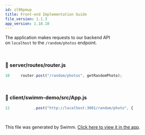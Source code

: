 ```yaml
---
id: zl96pmup
title: Front-end Implementation Guide
file_version: 1.1.3
app_version: 1.18.10
---
```


The application makes requests to our backend API<br/>
on `localhost`<swm-token data-swm-token=":client/swimm-demo/src/App.js:12:7:7:`      .post(&quot;http://localhost:3001/random/photo&quot;, {`"/> to the `/random/photos`<swm-token data-swm-token=":server/routes/router.js:10:5:8:`router.post(&quot;/random/photos&quot;, getRandomPhoto);`"/> endpoint.

<br/>


<!-- NOTE-swimm-snippet: the lines below link your snippet to Swimm -->
### 📄 server/routes/router.js
```javascript
10     router.post("/random/photos", getRandomPhoto);
```

<br/>


<!-- NOTE-swimm-snippet: the lines below link your snippet to Swimm -->
### 📄 client/swimm-demo/src/App.js
```javascript
12           .post("http://localhost:3001/random/photo", {
```

<br/>

This file was generated by Swimm. [Click here to view it in the app](https://app.swimm.io/repos/Z2l0aHViJTNBJTNBc3dpbW0tZGVtbyUzQSUzQXJvc3MtZ2lkZW9uLWFzdXJpb24=/docs/zl96pmup).
